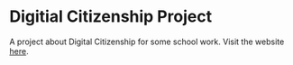# Digitial Citizenship Project

A project about Digital Citizenship for some school work. Visit the website [here](https://bit.ly/DigitalCitizenshipProject).